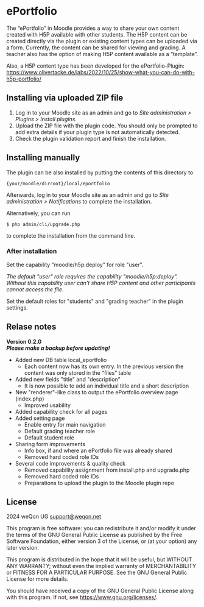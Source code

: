 # ePortfolio #

The “ePortfolio” in Moodle provides a way to share your own content created
with H5P available with other students. The H5P content can be created directly
via the plugin or existing content types can be uploaded via a form. 
Currently, the content can be shared for viewing and grading. 
A teacher also has the option of making H5P content available as a 
“template”.

Also, a H5P content type has been developed for the ePortfolio-Plugin:
https://www.olivertacke.de/labs/2022/10/25/show-what-you-can-do-with-h5p-portfolio/

## Installing via uploaded ZIP file ##

1. Log in to your Moodle site as an admin and go to _Site administration >
   Plugins > Install plugins_.
2. Upload the ZIP file with the plugin code. You should only be prompted to add
   extra details if your plugin type is not automatically detected.
3. Check the plugin validation report and finish the installation.

## Installing manually ##

The plugin can be also installed by putting the contents of this directory to

    {your/moodle/dirroot}/local/eportfolio

Afterwards, log in to your Moodle site as an admin and go to _Site administration >
Notifications_ to complete the installation.

Alternatively, you can run

    $ php admin/cli/upgrade.php

to complete the installation from the command line.

### After installation ###
Set the capability "moodle/h5p:deploy" for role "user".  

*The default "user" role requires the capability "moodle/h5p:deploy".  
Without this capability user can't share H5P content and other participants cannot access the file.*

Set the default roles for "students" and "grading teacher" in the plugin settings.  

## Relase notes ##

**Version 0.2.0**  
***Please make a backup before updating!***  

- Added new DB table local_eportfolio
  - Each content now has its own entry. In the previous version the content was only stored in the “files” table
- Added new fields "title" and "description"
  - It is now possible to add an individual title and a short description
- New "renderer"-like class to output the ePortfolio overview page (index.php)
  - Improved usability
- Added capability check for all pages
- Added setting page
  - Enable entry for main navigation 
  - Default grading teacher role 
  - Default student role
- Sharing form improvements
  - Info box, if and where an ePortfolio file was already shared
  - Removed hard coded role IDs
- Several code improvements & quality check
  - Removed capability assignment from install.php and upgrade.php
  - Removed hard coded role IDs
  - Preparations to upload the plugin to the Moodle plugin repo

## License ##

2024 weQon UG <support@weqon.net>

This program is free software: you can redistribute it and/or modify it under
the terms of the GNU General Public License as published by the Free Software
Foundation, either version 3 of the License, or (at your option) any later
version.

This program is distributed in the hope that it will be useful, but WITHOUT ANY
WARRANTY; without even the implied warranty of MERCHANTABILITY or FITNESS FOR A
PARTICULAR PURPOSE.  See the GNU General Public License for more details.

You should have received a copy of the GNU General Public License along with
this program.  If not, see <https://www.gnu.org/licenses/>.
